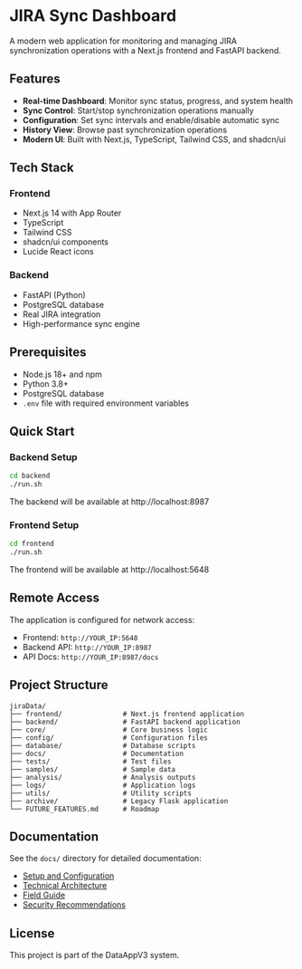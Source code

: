 # JIRA Sync Dashboard

A modern web application for monitoring and managing JIRA synchronization operations with a Next.js frontend and FastAPI backend.

## Features

- **Real-time Dashboard**: Monitor sync status, progress, and system health
- **Sync Control**: Start/stop synchronization operations manually
- **Configuration**: Set sync intervals and enable/disable automatic sync
- **History View**: Browse past synchronization operations
- **Modern UI**: Built with Next.js, TypeScript, Tailwind CSS, and shadcn/ui

## Tech Stack

### Frontend
- Next.js 14 with App Router
- TypeScript
- Tailwind CSS
- shadcn/ui components
- Lucide React icons

### Backend
- FastAPI (Python)
- PostgreSQL database
- Real JIRA integration
- High-performance sync engine

## Prerequisites

- Node.js 18+ and npm
- Python 3.8+
- PostgreSQL database
- `.env` file with required environment variables

## Quick Start

### Backend Setup

```bash
cd backend
./run.sh
```

The backend will be available at http://localhost:8987

### Frontend Setup

```bash
cd frontend
./run.sh
```

The frontend will be available at http://localhost:5648

## Remote Access

The application is configured for network access:
- Frontend: `http://YOUR_IP:5648`
- Backend API: `http://YOUR_IP:8987`
- API Docs: `http://YOUR_IP:8987/docs`

## Project Structure

```
jiraData/
├── frontend/               # Next.js frontend application
├── backend/                # FastAPI backend application
├── core/                   # Core business logic
├── config/                 # Configuration files
├── database/               # Database scripts
├── docs/                   # Documentation
├── tests/                  # Test files
├── samples/                # Sample data
├── analysis/               # Analysis outputs
├── logs/                   # Application logs
├── utils/                  # Utility scripts
├── archive/                # Legacy Flask application
└── FUTURE_FEATURES.md      # Roadmap
```

## Documentation

See the `docs/` directory for detailed documentation:
- [Setup and Configuration](docs/SETUP_AND_CONFIGURATION.md)
- [Technical Architecture](docs/TECHNICAL.md)
- [Field Guide](docs/FIELD_GUIDE.md)
- [Security Recommendations](docs/SECURITY_FIXES.md)

## License

This project is part of the DataAppV3 system.